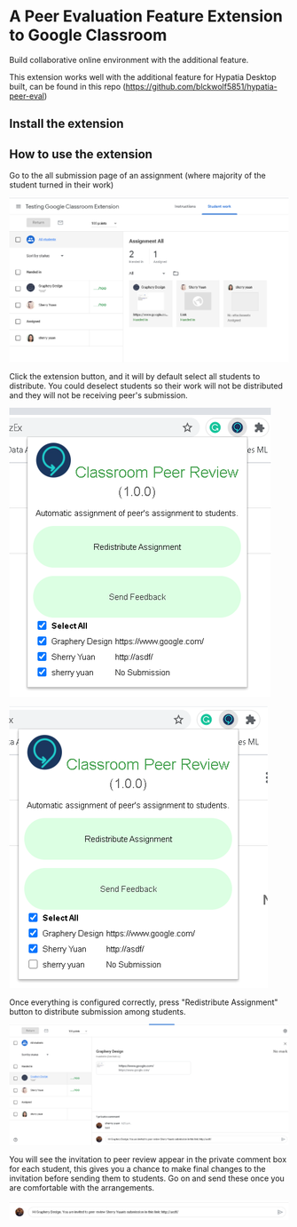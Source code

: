 # A Peer Evaluation Feature Extension to Google Classroom
Build collaborative online environment with the additional feature.

This extension works well with the additional feature for Hypatia Desktop built, can be found in this repo (https://github.com/blckwolf5851/hypatia-peer-eval)

## Install the extension


## How to use the extension
Go to the all submission page of an assignment (where majority of the student turned in their work)

![alt text](https://github.com/blckwolf5851/google-classroom-peer-eval/blob/main/demo/submission_demo.png?raw=true)

Click the extension button, and it will by default select all students to distribute. You could deselect students so their work will not be distributed and they will not be receiving peer's submission.

![alt text](https://github.com/blckwolf5851/google-classroom-peer-eval/blob/main/demo/filter_student_demo1.png?raw=true)

![alt text](https://github.com/blckwolf5851/google-classroom-peer-eval/blob/main/demo/filter_student_demo2.png?raw=true)

Once everything is configured correctly, press "Redistribute Assignment" button to distribute submission among students.

![alt text](https://github.com/blckwolf5851/google-classroom-peer-eval/blob/main/demo/peer_review_invitation_demo1.png?raw=true)

You will see the invitation to peer review appear in the private comment box for each student, this gives you a chance to make final changes to the invitation before sending them to students. Go on and send these once you are comfortable with the arrangements.

![alt text](https://github.com/blckwolf5851/google-classroom-peer-eval/blob/main/demo/peer_review_invitation_demo2.png?raw=true)
